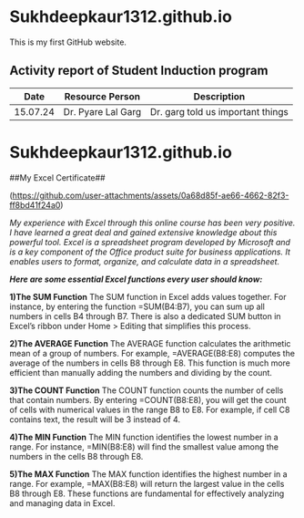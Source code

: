 # Sukhdeepkaur1312.github.io
This is my first GitHub website.
## Activity report of Student Induction program ##
| Date | Resource Person | Description |
| ----------- | ----------- | ----------|
| 15.07.24 | Dr. Pyare Lal Garg | Dr. garg told us important things |

# Sukhdeepkaur1312.github.io
##My Excel Certificate##

(https://github.com/user-attachments/assets/0a68d85f-ae66-4662-82f3-ff8bd41f24a0)

_My experience with Excel through this online course has been very positive. I have learned a great deal and gained extensive knowledge about this powerful tool. Excel is a spreadsheet program developed by Microsoft and is a key component of the Office product suite for business applications. It enables users to format, organize, and calculate data in a spreadsheet._

_**Here are some essential Excel functions every user should know:**_

**1)The SUM Function**
The SUM function in Excel adds values together. For instance, by entering the function =SUM(B4:B7), you can sum up all numbers in cells B4 through B7. There is also a dedicated SUM button in Excel’s ribbon under Home > Editing that simplifies this process.

**2)The AVERAGE Function**
The AVERAGE function calculates the arithmetic mean of a group of numbers. For example, =AVERAGE(B8:E8) computes the average of the numbers in cells B8 through E8. This function is much more efficient than manually adding the numbers and dividing by the count.

**3)The COUNT Function**
The COUNT function counts the number of cells that contain numbers. By entering =COUNT(B8:E8), you will get the count of cells with numerical values in the range B8 to E8. For example, if cell C8 contains text, the result will be 3 instead of 4.

**4)The MIN Function**
The MIN function identifies the lowest number in a range. For instance, =MIN(B8:E8) will find the smallest value among the numbers in the cells B8 through E8.

**5)The MAX Function**
The MAX function identifies the highest number in a range. For example, =MAX(B8:E8) will return the largest value in the cells B8 through E8.
These functions are fundamental for effectively analyzing and managing data in Excel.
